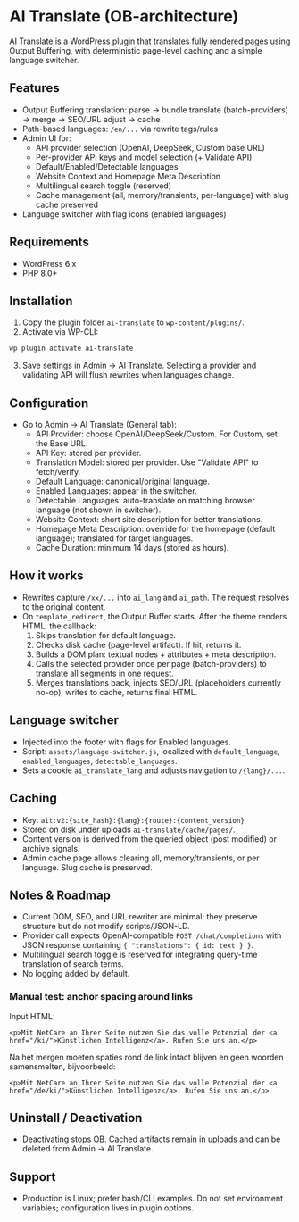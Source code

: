 # AI Translate (OB-architecture)

AI Translate is a WordPress plugin that translates fully rendered pages using Output Buffering, with deterministic page-level caching and a simple language switcher.

## Features
- Output Buffering translation: parse → bundle translate (batch-providers) → merge → SEO/URL adjust → cache
- Path-based languages: `/en/...` via rewrite tags/rules
- Admin UI for:
  - API provider selection (OpenAI, DeepSeek, Custom base URL)
  - Per-provider API keys and model selection (+ Validate API)
  - Default/Enabled/Detectable languages
  - Website Context and Homepage Meta Description
  - Multilingual search toggle (reserved)
  - Cache management (all, memory/transients, per-language) with slug cache preserved
- Language switcher with flag icons (enabled languages)

## Requirements
- WordPress 6.x
- PHP 8.0+

## Installation
1. Copy the plugin folder `ai-translate` to `wp-content/plugins/`.
2. Activate via WP-CLI:
```bash
wp plugin activate ai-translate
```
3. Save settings in Admin → AI Translate. Selecting a provider and validating API will flush rewrites when languages change.

## Configuration
- Go to Admin → AI Translate (General tab):
  - API Provider: choose OpenAI/DeepSeek/Custom. For Custom, set the Base URL.
  - API Key: stored per provider.
  - Translation Model: stored per provider. Use "Validate API" to fetch/verify.
  - Default Language: canonical/original language.
  - Enabled Languages: appear in the switcher.
  - Detectable Languages: auto-translate on matching browser language (not shown in switcher).
  - Website Context: short site description for better translations.
  - Homepage Meta Description: override for the homepage (default language); translated for target languages.
  - Cache Duration: minimum 14 days (stored as hours).

## How it works
- Rewrites capture `/xx/...` into `ai_lang` and `ai_path`. The request resolves to the original content.
- On `template_redirect`, the Output Buffer starts. After the theme renders HTML, the callback:
  1. Skips translation for default language.
  2. Checks disk cache (page-level artifact). If hit, returns it.
  3. Builds a DOM plan: textual nodes + attributes + meta description.
  4. Calls the selected provider once per page (batch-providers) to translate all segments in one request.
  5. Merges translations back, injects SEO/URL (placeholders currently no-op), writes to cache, returns final HTML.

## Language switcher
- Injected into the footer with flags for Enabled languages.
- Script: `assets/language-switcher.js`, localized with `default_language`, `enabled_languages`, `detectable_languages`.
- Sets a cookie `ai_translate_lang` and adjusts navigation to `/{lang}/...`.

## Caching
- Key: `ait:v2:{site_hash}:{lang}:{route}:{content_version}`
- Stored on disk under uploads `ai-translate/cache/pages/`.
- Content version is derived from the queried object (post modified) or archive signals.
- Admin cache page allows clearing all, memory/transients, or per language. Slug cache is preserved.

## Notes & Roadmap
- Current DOM, SEO, and URL rewriter are minimal; they preserve structure but do not modify scripts/JSON-LD.
- Provider call expects OpenAI-compatible `POST /chat/completions` with JSON response containing `{ "translations": { id: text } }`.
- Multilingual search toggle is reserved for integrating query-time translation of search terms.
- No logging added by default.

### Manual test: anchor spacing around links

Input HTML:

```
<p>Mit NetCare an Ihrer Seite nutzen Sie das volle Potenzial der <a href="/ki/">Künstlichen Intelligenz</a>. Rufen Sie uns an.</p>
```

Na het mergen moeten spaties rond de link intact blijven en geen woorden samensmelten, bijvoorbeeld:

```
<p>Mit NetCare an Ihrer Seite nutzen Sie das volle Potenzial der <a href="/de/ki/">Künstlichen Intelligenz</a>. Rufen Sie uns an.</p>
```

## Uninstall / Deactivation
- Deactivating stops OB. Cached artifacts remain in uploads and can be deleted from Admin → AI Translate.

## Support
- Production is Linux; prefer bash/CLI examples. Do not set environment variables; configuration lives in plugin options.
